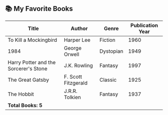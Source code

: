 ## 📚 My Favorite Books

| Title | Author | Genre | Publication Year |
|-------|--------|--------|------------------|
| To Kill a Mockingbird | Harper Lee | Fiction | 1960 |
| 1984 | George Orwell | Dystopian | 1949 |
| Harry Potter and the Sorcerer's Stone | J.K. Rowling | Fantasy | 1997 |
| The Great Gatsby | F. Scott Fitzgerald | Classic | 1925 |
| The Hobbit | J.R.R. Tolkien | Fantasy | 1937 |
| **Total Books: 5** |  |  |  |
